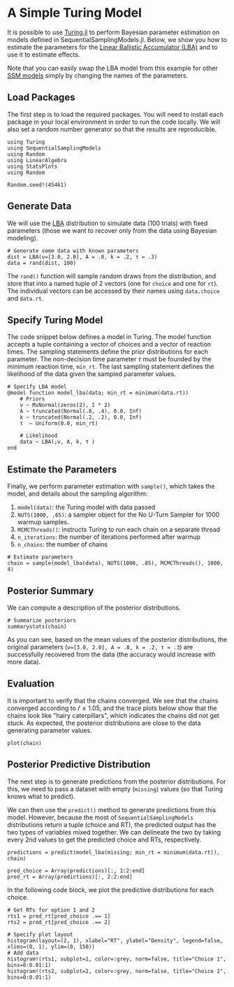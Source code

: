 # A Simple Turing Model

It is possible to use [Turing.jl](https://turinglang.org/stable/) to perform Bayesian parameter estimation on models defined in SequentialSamplingModels.jl. Below, we show you how to estimate the parameters for the [Linear Ballistic Accumulator (LBA)](https://itsdfish.github.io/SequentialSamplingModels.jl/dev/lba/) and to use it to estimate effects.

Note that you can easily swap the LBA model from this example for other [SSM models](https://itsdfish.github.io/SequentialSamplingModels.jl/dev/api/) simply by changing the names of the parameters.

## Load Packages

The first step is to load the required packages. You will need to install each package in your local
environment in order to run the code locally. We will also set a random number generator so that the results are reproducible.

```@example turing_simple
using Turing
using SequentialSamplingModels
using Random
using LinearAlgebra
using StatsPlots
using Random

Random.seed!(45461)
```

## Generate Data

We will use the [LBA](https://itsdfish.github.io/SequentialSamplingModels.jl/dev/lba/) distribution to simulate data (100 trials) with fixed parameters (those we want to recover only from the data using Bayesian modeling).

```@example turing_simple
# Generate some data with known parameters
dist = LBA(ν=[3.0, 2.0], A = .8, k = .2, τ = .3)
data = rand(dist, 100)
```

The `rand()` function will sample random draws from the distribution, and store that into a named tuple of 2 vectors (one for `choice` and one for `rt`). The individual vectors can be accessed by their names using `data.choice` and `data.rt`.

## Specify Turing Model

The code snippet below defines a model in Turing. The model function accepts a tuple containing
a vector of choices and a vector of reaction times. The sampling statements define the prior distributions for each parameter. The non-decision time parameter $\tau$ must be founded by the minimum reaction time, `min_rt`. The last sampling statement defines the likelihood of the data given the sampled parameter values.

```@example turing_simple
# Specify LBA model
@model function model_lba(data; min_rt = minimum(data.rt))
    # Priors
    ν ~ MvNormal(zeros(2), I * 2)
    A ~ truncated(Normal(.8, .4), 0.0, Inf)
    k ~ truncated(Normal(.2, .2), 0.0, Inf)
    τ  ~ Uniform(0.0, min_rt)

    # Likelihood
    data ~ LBA(;ν, A, k, τ )
end
```


## Estimate the Parameters

Finally, we perform parameter estimation with `sample()`, which takes the model, and details about the sampling algorithm:

1. `model(data)`: the Turing model with data passed
2. `NUTS(1000, .65)`: a sampler object for the No U-Turn Sampler for 1000 warmup samples.
3. `MCMCThreads()`: instructs Turing to run each chain on a separate thread
4. `n_iterations`: the number of iterations performed after warmup
5. `n_chains`: the number of chains

```@example turing_simple
# Estimate parameters
chain = sample(model_lba(data), NUTS(1000, .85), MCMCThreads(), 1000, 4)
```

## Posterior Summary

We can compute a description of the posterior distributions.

```@example turing_simple
# Summarize posteriors
summarystats(chain)
```

As you can see, based on the mean values of the posterior distributions, the original parameters (`ν=[3.0, 2.0], A = .8, k = .2, τ = .3`) are successfully recovered from the data (the accuracy would increase with more data).


## Evaluation

It is important to verify that the chains converged. We see that the chains converged according to $\hat{r} \leq 1.05$, and the trace plots below show that the chains look like "hairy caterpillars", which indicates the chains did not get stuck. As expected, the posterior distributions are close to the data generating parameter values.

```@example turing_simple
plot(chain)
```

## Posterior Predictive Distribution

The next step is to generate predictions from the posterior distributions. For this, we need to pass a dataset with empty (`missing`) values (so that Turing knows what to predict).

We can then use the `predict()` method to generate predictions from this model. However, because the most of `SequentialSamplingModels` distributions return a tuple (choice and RT), the predicted output has the two types of variables mixed together. We can delineate the two by taking every 2nd values to get the predicted choice and RTs, respectively.


```@example turing_simple
predictions = predict(model_lba(missing; min_rt = minimum(data.rt)), chain)

pred_choice = Array(predictions)[:, 1:2:end]
pred_rt = Array(predictions)[:, 2:2:end]
```

In the following code block, we plot the predictive distributions for each choice.

```@example turing_simple
# Get RTs for option 1 and 2
rts1 = pred_rt[pred_choice .== 1]
rts2 = pred_rt[pred_choice .== 2]

# Specify plot layout
histogram(layout=(2, 1), xlabel="RT", ylabel="Density", legend=false, xlims=(0, 1), ylim=(0, 150))
# Add data
histogram!(rts1, subplot=1, color=:grey, norm=false, title="Choice 1", bins=0:0.01:1)
histogram!(rts2, subplot=2, color=:grey, norm=false, title="Choice 2", bins=0:0.01:1)
```
